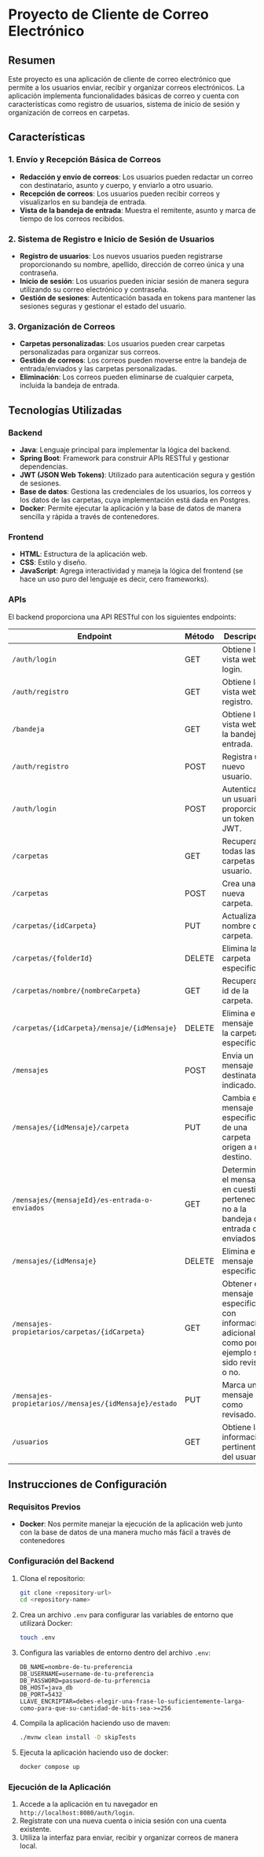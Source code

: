 # Proyecto de Cliente de Correo Electrónico

## Resumen
Este proyecto es una aplicación de cliente de correo electrónico que permite a los usuarios enviar, recibir y organizar correos electrónicos. La aplicación implementa funcionalidades básicas de correo y cuenta con características como registro de usuarios, sistema de inicio de sesión y organización de correos en carpetas.

## Características

### 1. Envío y Recepción Básica de Correos
- **Redacción y envío de correos**: Los usuarios pueden redactar un correo con destinatario, asunto y cuerpo, y enviarlo a otro usuario.
- **Recepción de correos**: Los usuarios pueden recibir correos y visualizarlos en su bandeja de entrada.
- **Vista de la bandeja de entrada**: Muestra el remitente, asunto y marca de tiempo de los correos recibidos.

### 2. Sistema de Registro e Inicio de Sesión de Usuarios
- **Registro de usuarios**: Los nuevos usuarios pueden registrarse proporcionando su nombre, apellido, dirección de correo única y una contraseña.
- **Inicio de sesión**: Los usuarios pueden iniciar sesión de manera segura utilizando su correo electrónico y contraseña.
- **Gestión de sesiones**: Autenticación basada en tokens para mantener las sesiones seguras y gestionar el estado del usuario.

### 3. Organización de Correos
- **Carpetas personalizadas**: Los usuarios pueden crear carpetas personalizadas para organizar sus correos.
- **Gestión de correos**: Los correos pueden moverse entre la bandeja de entrada/enviados y las carpetas personalizadas.
- **Eliminación**: Los correos pueden eliminarse de cualquier carpeta, incluida la bandeja de entrada.

## Tecnologías Utilizadas

### Backend
- **Java**: Lenguaje principal para implementar la lógica del backend.
- **Spring Boot**: Framework para construir APIs RESTful y gestionar dependencias.
- **JWT (JSON Web Tokens)**: Utilizado para autenticación segura y gestión de sesiones.
- **Base de datos**: Gestiona las credenciales de los usuarios, los correos y los datos de las carpetas, cuya implementación está dada en Postgres.
- **Docker**: Permite ejecutar la aplicación y la base de datos de manera sencilla y rápida a través de contenedores.

### Frontend
- **HTML**: Estructura de la aplicación web.
- **CSS**: Estilo y diseño.
- **JavaScript**: Agrega interactividad y maneja la lógica del frontend (se hace un uso puro del lenguaje es decir, cero frameworks).

### APIs
El backend proporciona una API RESTful con los siguientes endpoints:

| Endpoint                                              | Método | Descripción                                                                                           |
|-------------------------------------------------------|--------|-------------------------------------------------------------------------------------------------------|
| `/auth/login`                                         | GET    | Obtiene la vista web del login.                                                                       |
| `/auth/registro`                                      | GET    | Obtiene la vista web del registro.                                                                    |
| `/bandeja`                                            | GET    | Obtiene la vista web de la bandeja de entrada.                                                        |
| `/auth/registro`                                      | POST   | Registra un nuevo usuario.                                                                            |
| `/auth/login`                                         | POST   | Autentica a un usuario y proporciona un token JWT.                                                    |
| `/carpetas`                                           | GET    | Recupera todas las carpetas del usuario.                                                              |
| `/carpetas`                                           | POST   | Crea una nueva carpeta.                                                                               |
| `/carpetas/{idCarpeta}`                               | PUT    | Actualiza el nombre de la carpeta.                                                                    |
| `/carpetas/{folderId}`                                | DELETE | Elimina la carpeta especificada.                                                                      |
| `/carpetas/nombre/{nombreCarpeta}`                    | GET    | Recupera el id de la carpeta.                                                                         |
| `/carpetas/{idCarpeta}/mensaje/{idMensaje}`           | DELETE | Elimina el mensaje de la carpeta especificada.                                                        |
| `/mensajes`                                           | POST   | Envia un mensaje al destinatario indicado.                                                            |
| `/mensajes/{idMensaje}/carpeta`                       | PUT    | Cambia el mensaje especificado de una carpeta origen a una destino.                                   |
| `/mensajes/{mensajeId}/es-entrada-o-enviados`         | GET    | Determina si el mensaje en cuestión pertenece o no a la bandeja de entrada o enviados.                |
| `/mensajes/{idMensaje}`                               | DELETE | Elimina el mensaje especificado                                                                       |
| `/mensajes-propietarios/carpetas/{idCarpeta}`         | GET    | Obtener el mensaje especificado con información adicional, como por ejemplo si ha sido revisado o no. |
| `/mensajes-propietarios//mensajes/{idMensaje}/estado` | PUT    | Marca un mensaje como revisado.                                                                       |
| `/usuarios`                                           | GET    | Obtiene la información pertinente del usuario.                                                        |

## Instrucciones de Configuración

### Requisitos Previos
- **Docker**: Nos permite manejar la ejecución de la aplicación web junto con la base de datos de una manera mucho más fácil a través de contenedores

### Configuración del Backend
1. Clona el repositorio:
   ```bash
   git clone <repository-url>
   cd <repository-name>
   ```
2. Crea un archivo `.env` para configurar las variables de entorno que utilizará Docker:
    ```bash
   touch .env
   ```
3. Configura las variables de entorno dentro del archivo `.env`:
   ```properties
   DB_NAME=nombre-de-tu-preferencia
   DB_USERNAME=username-de-tu-preferencia
   DB_PASSWORD=password-de-tu-prferencia
   DB_HOST=java_db
   DB_PORT=5432
   LLAVE_ENCRIPTAR=debes-elegir-una-frase-lo-suficientemente-larga-como-para-que-su-cantidad-de-bits-sea->=256
   ```
4. Compila la aplicación haciendo uso de maven:
   ```bash
   ./mvnw clean install -D skipTests
   ```
5. Ejecuta la aplicación haciendo uso de docker:
   ```bash
   docker compose up
   ```

### Ejecución de la Aplicación
1. Accede a la aplicación en tu navegador en `http://localhost:8080/auth/login`.
2. Regístrate con una nueva cuenta o inicia sesión con una cuenta existente.
3. Utiliza la interfaz para enviar, recibir y organizar correos de manera local.


